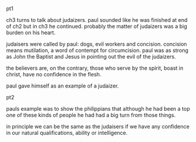 pt1

ch3 turns to talk about judaizers. paul sounded like he was finished at end of ch2
but in ch3 he continued. probably the matter of judaizers was a big burden on his heart.

judaisers were called by paul: dogs, evil workers and concision. concision means mutilation,
a word of contempt for circumcision. paul was as strong as John the Baptist and Jesus
in pointing out the evil of the judaizers.

the believers are, on the contrary, those who serve by the spirit, boast in christ,
have no confidence in the flesh.

paul gave himself as an example of a judaizer.

pt2

pauls example was to show the philippians that although he had been a top one
of these kinds of people he had had a big turn from those things.

in principle we can be the same as the judaisers if we have any confidence in our
natural qualifications, ability or intelligence.

